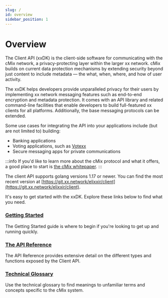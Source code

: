 ```yaml
---
slug: /
id: overview
sidebar_position: 1
---
```

# Overview

The Client API (xxDK) is the client-side software for communicating with the cMix network, a privacy-protecting layer within the larger xx network. cMix builds on current data protection mechanisms by extending security beyond just content to include metadata — the what, when, where, and how of user activity.

The xxDK helps developers provide unparalleled privacy for their users by implementing xx network messaging features such as end-to-end encryption and metadata protection. It comes with an API library and related command-line facilities that enable developers to build full-featured xx clients for all platforms. Additionally, the base messaging protocols can be extended.

Some use cases for integrating the API into your applications include (but are not limited to) building:

- Banking applications
- Voting applications, such as [Votexx](https://votexx.org/)
- Secure messaging apps for private communications

:::info
If you'd like to learn more about the cMix protocol and what it offers, a good place to start is [the cMix whitepaper](https://xx.network/xxcMixwhitepaper.pdf).
:::

The client API supports golang versions 1.17 or newer. You can find the most recent version at [https://git.xx.network/elixxir/client](https://git.xx.network/elixxir/client). 

It's easy to get started with the xxDK. Explore these links below to find what you need.

### [Getting Started](./getting-started.md)

The Getting Started guide is where to begin if you're looking to get up and running quickly.

### [The API Reference](./quick-reference.md)

The API Reference provides extensive detail on the different types and functions exposed by the Client API.

### [Technical Glossary](./technical-glossary.md)

Use the technical glossary to find meanings to unfamiliar terms and concepts specific to the cMix system.

<!-- ### FAQs

Refer to the FAQ for answers to some of our users' most common questions. -->
